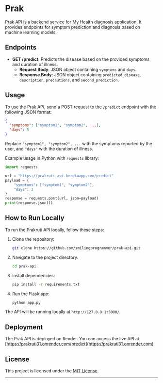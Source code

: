 # Prak

Prak API is a backend service for My Health diagnosis application. It provides endpoints for symptom prediction and diagnosis based on machine learning models.


## Endpoints

- **GET /predict**: Predicts the disease based on the provided symptoms and duration of illness.
  - **Request Body**: JSON object containing `symptoms` and `days`.
  - **Response Body**: JSON object containing `predicted_disease`, `description`, `precautions`, and `second_prediction`.

## Usage

To use the Prak API, send a POST request to the `/predict` endpoint with the following JSON format:

```json
{
  "symptoms": ["symptom1", "symptom2", ...],
  "days": 5
}
```

Replace `"symptom1", "symptom2", ...` with the symptoms reported by the user, and `"days"` with the duration of illness.

Example usage in Python with `requests` library:

```python
import requests

url = "https://prakruti-api.herokuapp.com/predict"
payload = {
    "symptoms": ["symptom1", "symptom2"],
    "days": 3
}
response = requests.post(url, json=payload)
print(response.json())
```

## How to Run Locally

To run the Prakruti API locally, follow these steps:

1. Clone the repository:

   ```bash
   git clone https://github.com/smilingprogrammer/prak-api.git
   ```

2. Navigate to the project directory:

   ```bash
   cd prak-api
   ```

3. Install dependencies:

   ```bash
   pip install -r requirements.txt
   ```

4. Run the Flask app:

   ```bash
   python app.py
   ```

The API will be running locally at `http://127.0.0.1:5000/`.

## Deployment

The Prak API is deployed on Render. You can access the live API at [https://prakruti31.onrender.com/predict](https://prakruti31.onrender.com).

## License

This project is licensed under the [MIT License](LICENSE).

---
